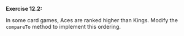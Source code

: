 **Exercise 12.2:**

In some card games, Aces are ranked higher than Kings.
Modify the `compareTo` method to implement this ordering.